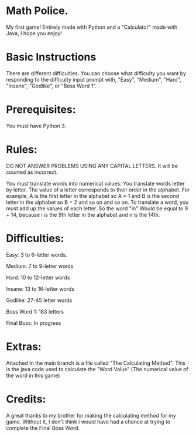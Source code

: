 
# Math Police.
My first game! Entirely made with Python and a "Calculator" made with Java, I hope you enjoy!
# Basic Instructions
There are different difficulties.
You can choose what difficulty you want by responding to the difficulty input prompt with, "Easy", "Medium", "Hard", "Insane", "Godlike", or "Boss Word 1".

# Prerequisites:


You must have Python 3.

# Rules:

DO NOT ANSWER PROBLEMS USING ANY CAPITAL LETTERS. It will be counted as incorrect.

You must translate words into numerical values.
You translate words letter by letter.
The value of a letter corresponds to their order in the alphabet.
For example, A is the first letter in the alphabet so A = 1
and B is the second letter in the alphabet so B = 2 and so on and so on.
To translate a word, you must add up the values of each letter.
So the word "in" Would be equal to 9 + 14, because i is the 9th letter in the alphabet and n is the 14th.

# Difficulties:


Easy: 3 to 6-letter words.

Medium: 7 to 9-letter words

Hard: 10 to 12-letter words

Insane: 13 to 16-letter words

Godlike: 27-45 letter words

Boss Word 1: 183 letters

Final Boss: In progress

# Extras:
Attached In the main branch is a file called "The Calculating Method". This is the java code used to calculate the "Word Value" (The numerical value of the word in this game)
# Credits:
A great thanks to my brother for making the calculating method for my game. Without it, I don't think i would have had a chance at trying to complete the Final Boss Word.




